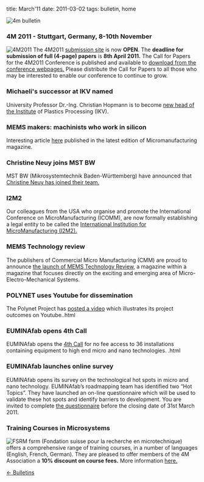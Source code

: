 title: March'11
date: 2011-03-02 
tags: bulletin, home


![4m bulletin](/4m-association/images/4mbulletin168.png)

<!--break-->
###  4M 2011 - Stuttgart, Germany, 8-10th November


![4M2011](/4m-association/images/4m-2011_web1.jpg)
The 4M2011 [submission site](/4m-association/conference/2011/Submission_Guidelines) is now **OPEN**. The **deadline for submission of full (4-page) papers** is **8th April 2011.** The Call for Papers for the 4M2011 Conference is published and available to [download from the conference webpages.](/4m-association/conference/2011/Call_for_Papers) Please distribute the Call for Papers to all those who may be interested to enable our conference to continue to grow.   
     
###  Michaeli's successor at IKV named

University Professor Dr.-Ing. Christian Hopmann is to become [new head of the Institute](/4m-association/content/Michaelis-successor-IKV-named/Michaelis-successor-IKV-named.html) of Plastics Processing (IKV).
   
###  MEMS makers: machinists who work in silicon

Interesting article [here](/4m-association/content/MEMS-makers-machinists-who-work-silicon/MEMS-makers-machinists-who-work-silicon.html) published in the latest edition of Micromanufacturing magazine.

###  Christine Neuy joins MST BW

MST BW (Mikrosystemtechnik Baden-Württemberg) have announced that [Christine Neuy has joined their team.](/4m-association/content/Christine-Neuy-joins-MST-BW/Christine-Neuy-joins-MST-BW.html)
  
###  I2M2

Our colleagues from the USA who organise and promote the International Conference on MicroManufacturing (ICOMM), are now formally establishing a legal entity to be called the [International Institution for MicroManufacturing (I2M2).](http://i2m2.northwestern.edu/index.php)  
   
###  MEMS Technology review

The publishers of Commercial Micro Manufacturing (CMM) are proud to announce [the launch of MEMS Technology Review,](http://www.micromanu.com/x/guideArchiveArticle.html?id=1941) a magazine within a magazine that focuses directly on the exciting and emerging area of Micro- Electro-Mechanical Systems.     
  
###  POLYNET uses Youtube for dissemination

The Polynet Project has [posted a video](/4m-association/content/POLYNET-uses-YouTube-platform-dissemination/POLYNET-uses-YouTube-platform-dissemination.html) which illustrates its project outcomes on Youtube..html
  
###  EUMINAfab opens 4th Call

EUMINAfab opens the [4th Call](/4m-association/content/EUMINAfab-opens-4th-Call/EUMINAfab-opens-4th-Call.html) for no fee access to 36 installations containing equipment to high end micro and nano technologies.  .html
  
###  EUMINAfab launches online survey

EUMINAfab opens its survey on the technological hot spots in micro and nano technology. 
EUMINAfab’s roadmapping team has identified two “Hot Topics”. They have launched an on-line questionnaire which will be used to validate these hot spots and identify barriers to development. You are invited to complete [the questionnaire](http://www.euminafab.eu/index.php/activities/roadmapping-questionnaire) before the closing date of 31st March 2011.
  
###  Training Courses in Microsystems

![FSRM](/4m-association/images/fsrm_logo_web.gif)
fsrm (Fondation suisse pour la recherche en microtechnique) offers a comprehensive range of training courses, in a number of languages (English, French, German). They are pleased to offer members of the 4M Association a <b>10% discount on course fees.</b> More information [here.](/4m-association/content/fsrm-training-courses/fsrm-training-courses.html)

[&larr; Bulletins](/4m-association/bulletin/index.html)